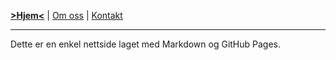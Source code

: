 <link rel="stylesheet" type="text/css" href="/custom.css">
<title>jonasbratland.com</title>

[__>Hjem<__](index.md) | [Om oss](om.md) | [Kontakt](kontakt.md)

---

Dette er en enkel nettside laget med Markdown og GitHub Pages.
